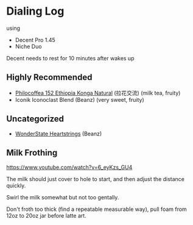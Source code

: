 # Dialing Log

using

- Decent Pro 1.45
- Niche Duo

Decent needs to rest for 10 minutes after wakes up

## Highly Recommended

- [Philocoffea 152 Ethiopia Konga Natural](./2024-9/Philocoffea-152.md) (拉花交流) (milk tea, fruity)
- Iconik Iconoclast Blend (Beanz) (very sweet, fruity)

## Uncategorized

- [WonderState Heartstrings](./2024-9/WonderState-Heartstrings.md) (Beanz)

## Milk Frothing

https://www.youtube.com/watch?v=6_eyKzs_GU4

The milk should just cover to hole to start,
and then adjust the distance quickly.

Swirl the milk somewhat but not too gentally.

Don't froth too thick (find a repeatable measurable way),
pull foam from 12oz to 20oz jar before latte art.
